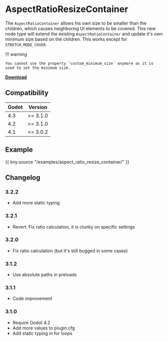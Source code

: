 # AspectRatioResizeContainer

The `AspectRatioContainer` allows his own size to be smaller than the children, which causes neighboring UI elements to be covered.
This new node type will extend the existing `AspectRatioContainer` and update it's own minimum size based on the children.
This works except for `STRETCH_MODE_COVER`.

!!! warning

    You cannot use the property `custom_minimum_size` anymore as it is used to set the minimum size.

[**Download**](https://github.com/kenyoni-software/godot-addons/releases)

## Compatibility

| Godot | Version  |
|-------|----------|
| 4.3   | >= 3.1.0 |
| 4.2   | >= 3.1.0 |
| 4.1   | <= 3.0.2 |

## Example

{{ kny:source "/examples/aspect_ratio_resize_container/" }}

## Changelog

### 3.2.2

- Add more static typing

### 3.2.1

- Revert: Fix ratio calculation, it is clunky on specific settings

### 3.2.0

- Fix ratio calculation (but it's still bugged in some cases)

### 3.1.2

- Use absolute paths in preloads

### 3.1.1

- Code improvement

### 3.1.0

- Require Godot 4.2
- Add more values to plugin.cfg
- Add static typing in for loops
